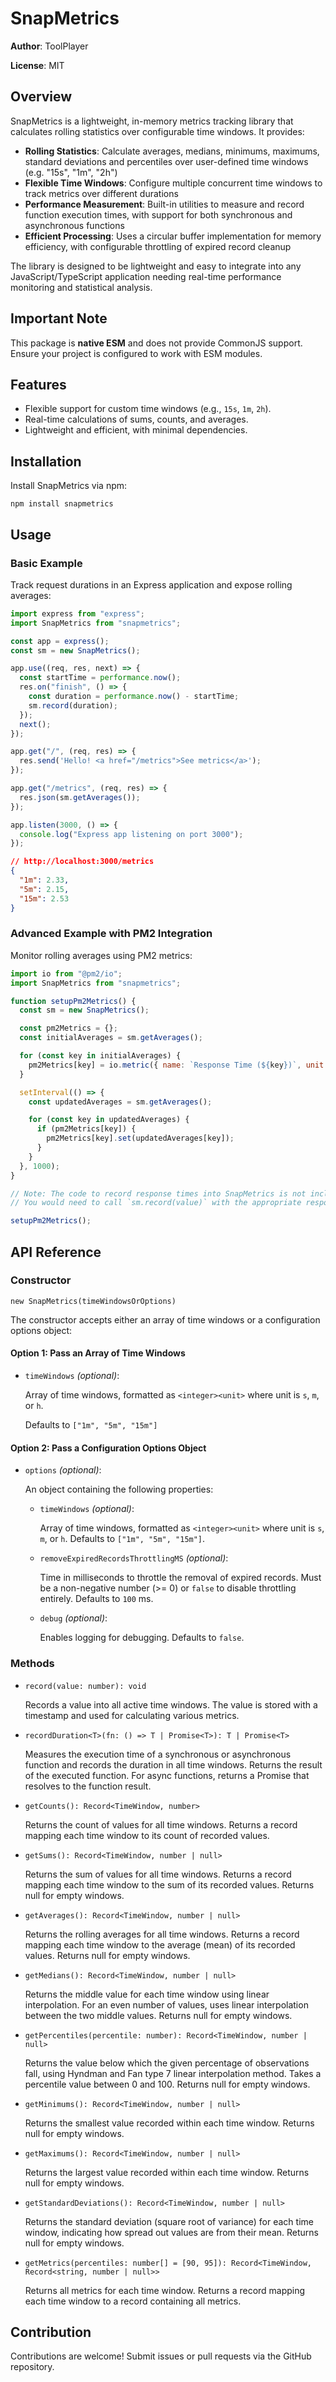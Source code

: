 # SnapMetrics

**Author**: ToolPlayer

**License**: MIT

## Overview

SnapMetrics is a lightweight, in-memory metrics tracking library that calculates rolling statistics over configurable time windows. It provides:

- **Rolling Statistics**: Calculate averages, medians, minimums, maximums, standard deviations and percentiles over user-defined time windows (e.g. "15s", "1m", "2h")
- **Flexible Time Windows**: Configure multiple concurrent time windows to track metrics over different durations
- **Performance Measurement**: Built-in utilities to measure and record function execution times, with support for both synchronous and asynchronous functions
- **Efficient Processing**: Uses a circular buffer implementation for memory efficiency, with configurable throttling of expired record cleanup

The library is designed to be lightweight and easy to integrate into any JavaScript/TypeScript application needing real-time performance monitoring and statistical analysis.

## Important Note

This package is **native ESM** and does not provide CommonJS support. Ensure your project is configured to work with ESM modules.

## Features

- Flexible support for custom time windows (e.g., `15s`, `1m`, `2h`).
- Real-time calculations of sums, counts, and averages.
- Lightweight and efficient, with minimal dependencies.

## Installation

Install SnapMetrics via npm:

```
npm install snapmetrics
```

## Usage

### Basic Example

Track request durations in an Express application and expose rolling averages:

```js
import express from "express";
import SnapMetrics from "snapmetrics";

const app = express();
const sm = new SnapMetrics();

app.use((req, res, next) => {
  const startTime = performance.now();
  res.on("finish", () => {
    const duration = performance.now() - startTime;
    sm.record(duration);
  });
  next();
});

app.get("/", (req, res) => {
  res.send('Hello! <a href="/metrics">See metrics</a>');
});

app.get("/metrics", (req, res) => {
  res.json(sm.getAverages());
});

app.listen(3000, () => {
  console.log("Express app listening on port 3000");
});
```

```json
// http://localhost:3000/metrics
{
  "1m": 2.33,
  "5m": 2.15,
  "15m": 2.53
}
```

### Advanced Example with PM2 Integration

Monitor rolling averages using PM2 metrics:

```js
import io from "@pm2/io";
import SnapMetrics from "snapmetrics";

function setupPm2Metrics() {
  const sm = new SnapMetrics();

  const pm2Metrics = {};
  const initialAverages = sm.getAverages();

  for (const key in initialAverages) {
    pm2Metrics[key] = io.metric({ name: `Response Time (${key})`, unit: "ms" });
  }

  setInterval(() => {
    const updatedAverages = sm.getAverages();

    for (const key in updatedAverages) {
      if (pm2Metrics[key]) {
        pm2Metrics[key].set(updatedAverages[key]);
      }
    }
  }, 1000);
}

// Note: The code to record response times into SnapMetrics is not included here.
// You would need to call `sm.record(value)` with the appropriate response time elsewhere in your application.

setupPm2Metrics();
```

## API Reference

### Constructor

```
new SnapMetrics(timeWindowsOrOptions)
```

The constructor accepts either an array of time windows or a configuration options object:

#### Option 1: Pass an Array of Time Windows

- `timeWindows` _(optional)_:

  Array of time windows, formatted as `<integer><unit>` where unit is `s`, `m`, or `h`.

  Defaults to `["1m", "5m", "15m"]`

#### Option 2: Pass a Configuration Options Object

- `options` _(optional)_:

  An object containing the following properties:

  - `timeWindows` _(optional)_:

    Array of time windows, formatted as `<integer><unit>` where unit is `s`, `m`, or `h`. Defaults to `["1m", "5m", "15m"]`.

  - `removeExpiredRecordsThrottlingMS` _(optional)_:

    Time in milliseconds to throttle the removal of expired records. Must be a non-negative number (>= 0) or `false` to disable throttling entirely. Defaults to `100` ms.

  - `debug` _(optional)_:

    Enables logging for debugging. Defaults to `false`.

### Methods

- `record(value: number): void`

  Records a value into all active time windows. The value is stored with a timestamp and used for calculating various metrics.

- `recordDuration<T>(fn: () => T | Promise<T>): T | Promise<T>`

  Measures the execution time of a synchronous or asynchronous function and records the duration in all time windows. Returns the result of the executed function. For async functions, returns a Promise that resolves to the function result.

- `getCounts(): Record<TimeWindow, number>`

  Returns the count of values for all time windows. Returns a record mapping each time window to its count of recorded values.

- `getSums(): Record<TimeWindow, number | null>`

  Returns the sum of values for all time windows. Returns a record mapping each time window to the sum of its recorded values. Returns null for empty windows.

- `getAverages(): Record<TimeWindow, number | null>`

  Returns the rolling averages for all time windows. Returns a record mapping each time window to the average (mean) of its recorded values. Returns null for empty windows.

- `getMedians(): Record<TimeWindow, number | null>`

  Returns the middle value for each time window using linear interpolation. For an even number of values, uses linear interpolation between the two middle values. Returns null for empty windows.

- `getPercentiles(percentile: number): Record<TimeWindow, number | null>`

  Returns the value below which the given percentage of observations fall, using Hyndman and Fan type 7 linear interpolation method. Takes a percentile value between 0 and 100. Returns null for empty windows.

- `getMinimums(): Record<TimeWindow, number | null>`

  Returns the smallest value recorded within each time window. Returns null for empty windows.

- `getMaximums(): Record<TimeWindow, number | null>`

  Returns the largest value recorded within each time window. Returns null for empty windows.

- `getStandardDeviations(): Record<TimeWindow, number | null>`

  Returns the standard deviation (square root of variance) for each time window, indicating how spread out values are from their mean. Returns null for empty windows.

- `getMetrics(percentiles: number[] = [90, 95]): Record<TimeWindow, Record<string, number | null>>`

  Returns all metrics for each time window. Returns a record mapping each time window to a record containing all metrics.

## Contribution

Contributions are welcome! Submit issues or pull requests via the GitHub repository.
